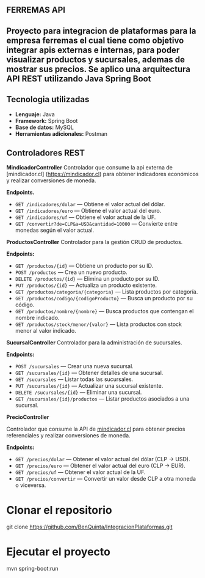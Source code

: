 ## FERREMAS API
Proyecto para integracion de plataformas para la empresa ferremas el cual tiene como objetivo integrar apis externas e internas, para poder visualizar productos y sucursales, ademas de mostrar sus precios. Se aplico una arquitectura API REST utilizando Java Spring Boot
---
## Tecnologia utilizadas
- **Lenguaje:** Java  
- **Framework:** Spring Boot  
- **Base de datos:** MySQL  
- **Herramientas adicionales:** Postman
## Controladores REST
**MindicadorController**
Controlador que consume la api externa de [mindicador.cl] (https://mindicador.cl) para obtener indicadores económicos y realizar conversiones de moneda.

**Endpoints.**
  - `GET /indicadores/dolar` — Obtiene el valor actual del dólar.
  - `GET /indicadores/euro` — Obtiene el valor actual del euro.
  - `GET /indicadores/uf` — Obtiene el valor actual de la UF.
  - `GET /convertir?de=CLP&a=USD&cantidad=10000` — Convierte entre monedas según el valor actual.

**ProductosController**
Controlador para la gestión CRUD de productos.

**Endpoints:**

- `GET /productos/{id}` — Obtiene un producto por su ID.
- `POST /productos` — Crea un nuevo producto.
- `DELETE /productos/{id}` — Elimina un producto por su ID.
- `PUT /productos/{id}` — Actualiza un producto existente.
- `GET /productos/categoria/{categoria}` — Lista productos por categoría.
- `GET /productos/codigo/{codigoProducto}` — Busca un producto por su código.
- `GET /productos/nombre/{nombre}` — Busca productos que contengan el nombre indicado.
- `GET /productos/stock/menor/{valor}` — Lista productos con stock menor al valor indicado.

**SucursalController**
Controlador para la administración de sucursales.

**Endpoints:**

- `POST /sucursales` — Crear una nueva sucursal.  
- `GET /sucursales/{id}` — Obtener detalles de una sucursal.  
- `GET /sucursales` — Listar todas las sucursales.  
- `PUT /sucursales/{id}` — Actualizar una sucursal existente.  
- `DELETE /sucursales/{id}` — Eliminar una sucursal.  
- `GET /sucursales/{id}/productos` — Listar productos asociados a una sucursal.

**PrecioController**

Controlador que consume la API de [mindicador.cl](https://mindicador.cl) para obtener precios referenciales y realizar conversiones de moneda.

**Endpoints:**

- `GET /precios/dolar` — Obtener el valor actual del dólar (CLP → USD).  
- `GET /precios/euro` — Obtener el valor actual del euro (CLP → EUR).  
- `GET /precios/uf` — Obtener el valor actual de la UF.  
- `GET /precios/convertir` — Convertir un valor desde CLP a otra moneda o viceversa.

# Clonar el repositorio
git clone https://github.com/BenQuinta/IntegracionPlataformas.git
# Ejecutar el proyecto
mvn spring-boot:run



